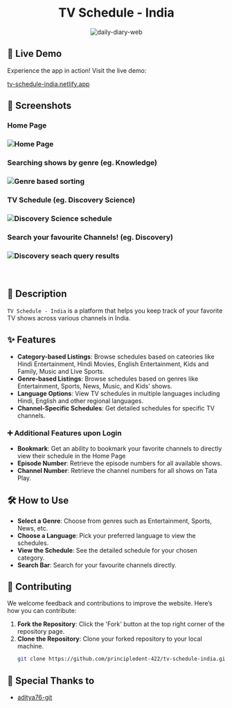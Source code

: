 <h1 align="center">TV Schedule - India</h1>

<p align="center">
    <img src="https://i.imgur.com/9tbLIfX.png" alt="daily-diary-web">
</p>




## 🚀 Live Demo

Experience the app in action! Visit the live demo:

[tv-schedule-india.netlify.app](https://tv-schedule-india.netlify.app/)

## 📸 Screenshots

<p align="center">
<h3 align="left">Home Page<h3>
  <img src="https://i.imgur.com/2QXMI9d.png" alt="Home Page">
  <br>
  
<h3 align="left">Searching shows by genre (eg. Knowledge)<h3> 
  <img src="https://i.imgur.com/abzK7Ii.png" alt="Genre based sorting">
  <br>

<h3 align="left">TV Schedule (eg. Discovery Science)<h3>
  <img src="https://i.imgur.com/CmmudCi.png" alt="Discovery Science schedule">
  <br>

<h3 align="left">Search your favourite Channels! (eg. Discovery)<h3>
  <img src="https://i.imgur.com/mxipWCg.png" alt="Discovery seach query results">
</p>
<br>


## 📝 Description

`TV Schedule - India` is a platform that helps you keep track of your favorite TV shows across various channels in India.

## ✨ Features

- **Category-based Listings**: Browse schedules based on cateories like Hindi Entertainment, Hindi Movies, English Entertainment, Kids and Family, Music and Live Sports.
- **Genre-based Listings**: Browse schedules based on genres like Entertainment, Sports, News, Music, and Kids' shows.
- **Language Options**: View TV schedules in multiple languages including Hindi, English and other regional languages.
- **Channel-Specific Schedules**: Get detailed schedules for specific TV channels.

### ➕ Additional Features upon Login

- **Bookmark**: Get an ability to bookmark your favorite channels to directly view their schedule in the Home Page
- **Episode Number**: Retrieve the episode numbers for all available shows.
- **Channel Number**: Retrieve the channel numbers for all shows on Tata Play. 

## 🛠️ How to Use

- **Select a Genre**: Choose from genres such as Entertainment, Sports, News, etc.
- **Choose a Language**: Pick your preferred language to view the schedules.
- **View the Schedule**: See the detailed schedule for your chosen category.
- **Search Bar**: Search for your favourite channels directly.


## 🤝 Contributing

We welcome feedback and contributions to improve the website. Here’s how you can contribute:
1. **Fork the Repository**: Click the 'Fork' button at the top right corner of the repository page.
2. **Clone the Repository**: Clone your forked repository to your local machine.
   ```bash
   git clone https://github.com/principledent-422/tv-schedule-india.git

## 🙏 Special Thanks to 

- [aditya76-git](https://github.com/aditya76-git)
